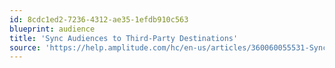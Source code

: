 ```yaml
---
id: 8cdc1ed2-7236-4312-ae35-1efdb910c563
blueprint: audience
title: 'Sync Audiences to Third-Party Destinations'
source: 'https://help.amplitude.com/hc/en-us/articles/360060055531-Sync-to-third-party-destinations'
---
```

